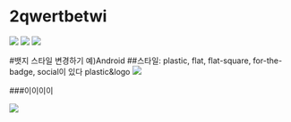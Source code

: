 # 2qwertbetwi
<img src="https://img.shields.io/badge/.NET-512BD4?style=for-the-badge&logo=.NET&logoColor=white">
<img src="https://img.shields.io/badge/Python-3776AB?style=for-the-badge&logo=Python&logoColor=white">
<img src="https://img.shields.io/badge/Android-3DDC84?style=for-the-badge&logo=Android&logoColor=white">


#뱃지 스타일 변경하기 예)Android
##스타일: plastic, flat, flat-square, for-the-badge, social이 있다
plastic&logo
   <img src="https://img.shields.io/badge/Android-green?style=plasric&logo=Android&logoColor=00A98F"/>




###이이이이


<img src="https://img.shields.io/badge/Android-green?style=flat&logo=Android&logoColor=00A98F"/>
